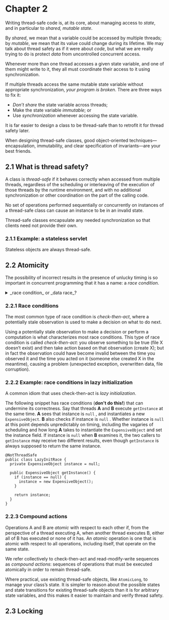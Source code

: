 # Chapter 2

Writing thread-safe code is, at its core, about managing access to _state_, and in particular to _shared, mutable state_.

By _shared_, we mean that a variable could be accessed by multiple threads; by _mutable_, we mean that its value could change during its lifetime. We may talk about thread safety as if it were about _code_, but what we are really trying to do is protect _data_ from uncontrolled concurrent access.

Whenever more than one thread accesses a given state variable, and one of them might write to it, they all must coordinate their access to it using synchronization.

If multiple threads access the same mutable state variable without appropriate synchronization, _your program is broken_. There are three ways to fix it:

* _Don’t share_ the state variable across threads;
* Make the state variable _immutable_; or
* Use _synchronization_ whenever accessing the state variable.

It is far easier to design a class to be thread-safe than to retrofit it for thread safety later.

When designing thread-safe classes, good object-oriented techniques—encapsulation, immutability, and clear specification of invariants—are your best friends.

## 2.1 What is thread safety?

A class is _thread-safe_ if it behaves correctly when accessed from multiple threads, regardless of the scheduling or interleaving of the execution of those threads by the runtime environment, and with no additional synchronization or other coordination on the part of the calling code.

No set of operations performed sequentially or concurrently on instances of a thread-safe class can cause an instance to be in an invalid state.

Thread-safe classes encapsulate any needed synchronization so that clients need not provide their own.

### 2.1.1 Example: a stateless servlet

Stateless objects are always thread-safe.

## 2.2 Atomicity

The possibility of incorrect results in the presence of unlucky timing is so important in concurrent programming that it has a name: a _race condition_.

<details><summary>_race condition_ or _data race_? </summary>The term _race condition_ is often confused with the related term _data race_, which arises when synchronization is not used to coordinate all access to a shared nonfinal field. You risk a data race whenever a thread writes a variable that might next be read by another thread or reads a variable that might have last been written by another thread if both threads do not use synchronization; code with data races has no useful defined semantics under the Java Memory Model. Not all race conditions are data races, and not all data races are race conditions, but they both can cause concurrent programs to fail in unpredictable ways.</details>

### 2.2.1 Race conditions

The most common type of race condition is _check-then-act_, where a potentially stale observation is used to make a decision on what to do next.

Using a potentially stale observation to make a decision or perform a computation is what characterizes most race conditions. This type of race condition is called _check-then-act_: you observe something to be true (file X doesn’t exist) and then take action based on that observation (create X); but in fact the observation could have become invalid between the time you observed it and the time you acted on it (someone else created X in the meantime), causing a problem (unexpected exception, overwritten data, file corruption).

### 2.2.2 Example: race conditions in lazy initialization

A common idiom that uses check-then-act is _lazy initialization_.

The following snippet has race conditions (**don't do this!**) that can undermine its correctness. Say that threads **A** and **B** execute `getInstance` at the same time. **A** sees that instance is `null` , and instantiates a new `ExpensiveObject`. **B** also checks if instance is `null` . Whether instance is `null` at this point depends unpredictably on timing, including the vagaries of scheduling and how long **A** takes to instantiate the `ExpensiveObject` and set the instance field. If instance is `null` when **B** examines it, the two callers to `getInstance` may receive two different results, even though `getInstance` is always supposed to return the same instance.

```
@NotThreadSafe
public class LazyInitRace {
  private ExpensiveObject instance = null;
  
  public ExpensiveObject getInstance() {
    if (instance == null) {
      instance = new ExpensiveObject();
    }
    
    return instance;
  }
}
```
### 2.2.3 Compound actions

Operations A and B are _atomic_ with respect to each other if, from the perspective of a thread executing A, when another thread executes B, either all of B has executed or none of it has. An _atomic_ operation is one that is atomic with respect to all operations, including itself, that operate on the same state.

We refer collectively to check-then-act and read-modify-write sequences as _compound actions_: sequences of operations that must be executed atomically in order to remain thread-safe.

Where practical, use existing thread-safe objects, like `AtomicLong`, to manage your class’s state. It is simpler to reason about the possible states and state transitions for existing thread-safe objects than it is for arbitrary state variables, and this makes it easier to maintain and verify thread safety.

## 2.3 Locking
